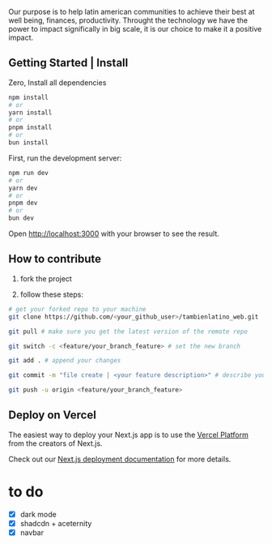 Our purpose is to help latin american communities to achieve their best at well being, finances, productivity. Throught the technology we have the power to impact significally in big scale, it is our choice to make it a positive impact.

## Getting Started | Install

Zero, Install all dependencies
```bash
npm install
# or
yarn install
# or
pnpm install
# or
bun install
```

First, run the development server:

```bash
npm run dev
# or
yarn dev
# or
pnpm dev
# or
bun dev
```

Open [http://localhost:3000](http://localhost:3000) with your browser to see the result.

## How to contribute

1. fork the project

2. follow these steps:
```bash
# get your forked repo to your machine
git clone https://github.com/<your_github_user>/tambienlatino_web.git

git pull # make sure you get the latest version of the remote repo

git switch -c <feature/your_branch_feature> # set the new branch

git add . # append your changes

git commit -m "file create | <your feature description>" # describe your changes

git push -u origin <feature/your_branch_feature>

```

## Deploy on Vercel

The easiest way to deploy your Next.js app is to use the [Vercel Platform](https://vercel.com/new?utm_medium=default-template&filter=next.js&utm_source=create-next-app&utm_campaign=create-next-app-readme) from the creators of Next.js.

Check out our [Next.js deployment documentation](https://nextjs.org/docs/deployment) for more details.

# to do
- [x] dark mode
- [x] shadcdn + aceternity
- [x] navbar